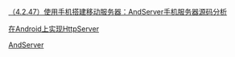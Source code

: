 [（4.2.47）使用手机搭建移动服务器：AndServer手机服务器源码分析](https://juejin.cn/post/6844903598992670728#11-%E5%9F%BA%E6%9C%ACapi%E5%8D%95%E6%9C%8D%E5%8A%A1%E5%99%A8%E5%A4%9A%E7%AB%99%E7%82%B9)

[在Android上实现HttpServer](https://www.jianshu.com/p/e475b3b87490)

[AndServer](https://github.com/hwx95/AndServer)

[]()

[]()

[]()

[]()

[]()

[]()

[]()